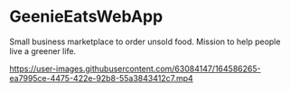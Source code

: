 # GeenieEatsWebApp
Small business marketplace to order unsold food. Mission to help people live a greener life.



https://user-images.githubusercontent.com/63084147/164586265-ea7995ce-4475-422e-92b8-55a3843412c7.mp4


